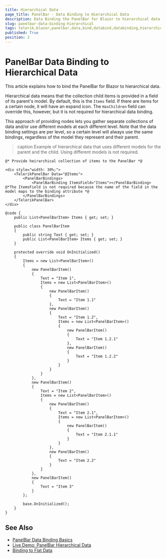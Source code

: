 ```yaml
---
title: Hierarchical Data
page_title: PanelBar - Data Binding to Hierarchical Data
description: Data Binding the PanelBar for Blazor to hierarchical data.
slug: panelbar-data-binding-hierarchical
tags: telerik,blazor,panelbar,data,bind,databind,databinding,hierarchical
published: True
position: 2
---
```


# PanelBar Data Binding to Hierarchical Data

This article explains how to bind the PanelBar for Blazor to hierarchical data.

Hierarchical data means that the collection child items is provided in a field of its parent's model. By default, this is the `Items` field. If there are items for a certain node, it will have an expand icon. The `HasChildren` field can override this, however, but it is not required for hierarchical data binding.

This approach of providing nodes lets you gather separate collections of data and/or use different models at each different level. Note that the data binding settings are per level, so a certain level will always use the same bindings, regardless of the model they represent and their parent.

>caption Example of hierarchical data that uses different models for the parent and the child. Using different models is not required.

````RAZOR
@* Provide heirarchical collection of items to the PanelBar *@

<div style="width: 30%;">
    <TelerikPanelBar Data="@Items">
        <PanelBarBindings>
            <PanelBarBinding ItemsField="Items"></PanelBarBinding> @*The ItemsField is not required because the name of the field in the model maps to the binding attribute *@
        </PanelBarBindings>
    </TelerikPanelBar>
</div>

@code {
    public List<PanelBarItem> Items { get; set; }

    public class PanelBarItem
    {
        public string Text { get; set; }
        public List<PanelBarItem> Items { get; set; }
    }

    protected override void OnInitialized()
    {
        Items = new List<PanelBarItem>()
        {
            new PanelBarItem()
            {
                Text = "Item 1",
                Items = new List<PanelBarItem>()
                {
                    new PanelBarItem()
                    {
                        Text = "Item 1.1"
                    },
                    new PanelBarItem()
                    {
                        Text = "Item 1.2",
                        Items = new List<PanelBarItem>()
                        {   
                            new PanelBarItem()
                            {
                                Text = "Item 1.2.1"
                            },
                            new PanelBarItem()
                            {
                                Text = "Item 1.2.2"
                            }
                        }
                    }
                }
            },
            new PanelBarItem()
            {
                Text = "Item 2",
                Items = new List<PanelBarItem>()
                {
                    new PanelBarItem()
                    {
                        Text = "Item 2.1",
                        Items = new List<PanelBarItem>()
                        {
                            new PanelBarItem()
                            {
                                Text = "Item 2.1.1"
                            }
                        }
                    },
                    new PanelBarItem()
                    {
                        Text = "Item 2.2"
                    }
                }
            },
            new PanelBarItem()
            {
                Text = "Item 3"
            }
        };

        base.OnInitialized();
    }
}
````


## See Also

  * [PanelBar Data Binding Basics](slug://panelbar-data-binding-overview)
  * [Live Demo: PanelBar Hierarchical Data](https://demos.telerik.com/blazor-ui/panelbar/hierarchical-data)
  * [Binding to Flat Data](slug://panelbar-data-binding-flat)

